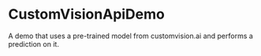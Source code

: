 # CustomVisionApiDemo

A demo that uses a pre-trained model from customvision.ai and performs a prediction on it.